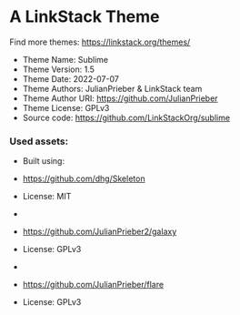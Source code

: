 # A LinkStack Theme
Find more themes: https://linkstack.org/themes/
                                                                                                                                                                         
*	Theme Name: Sublime
*	Theme Version: 1.5
*	Theme Date: 2022-07-07
*	Theme Authors: JulianPrieber & LinkStack team
*	Theme Author URI: https://github.com/JulianPrieber
*	Theme License: GPLv3
*	Source code: https://github.com/LinkStackOrg/sublime


### Used assets:
* Built using:
* https://github.com/dhg/Skeleton
* License: MIT

*
* https://github.com/JulianPrieber2/galaxy
* License: GPLv3

*
* https://github.com/JulianPrieber/flare
* License: GPLv3
